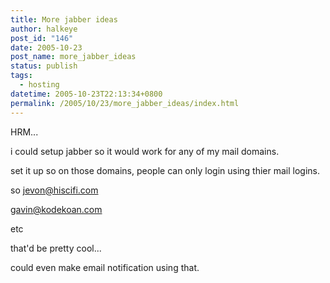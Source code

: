 ```yaml
---
title: More jabber ideas
author: halkeye
post_id: "146"
date: 2005-10-23
post_name: more_jabber_ideas
status: publish
tags:
  - hosting
datetime: 2005-10-23T22:13:34+0800
permalink: /2005/10/23/more_jabber_ideas/index.html
---
```


HRM...

i could setup jabber so it would work for any of my mail domains.  

set it up so on those domains, people can only login using thier mail logins.

so jevon@hiscifi.com  

gavin@kodekoan.com

etc

that'd be pretty cool...  

could even make email notification using that.